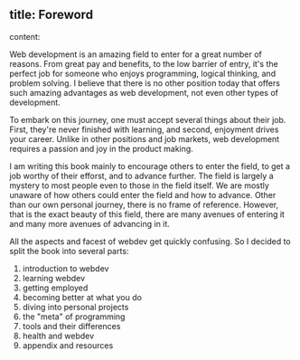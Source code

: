 title: Foreword
----
content:

Web development is an amazing field to enter for a great number of reasons. From great pay and benefits, to the low barrier of entry, it's the perfect job for someone who enjoys programming, logical thinking, and problem solving. I believe that there is no other position today that offers such amazing advantages as web development, not even other types of development.

To embark on this journey, one must accept several things about their job. First, they're never finished with learning, and second, enjoyment drives your career. Unlike in other positions and job markets, web development requires a passion and joy in the product making.

I am writing this book mainly to encourage others to enter the field, to get a job worthy of their efforst, and to advance further. The field is largely a mystery to most people even to those in the field itself. We are mostly unaware of how others could enter the field and how to advance. Other than our own personal journey, there is no frame of reference. However, that is the exact beauty of this field, there are many avenues of entering it and many more avenues of advancing in it.

All the aspects and facest of webdev get quickly confusing. So I decided to split the book into several parts:

1. introduction to webdev
2. learning webdev
3. getting employed
4. becoming better at what you do
5. diving into personal projects
6. the "meta" of programming
7. tools and their differences
8. health and webdev
9. appendix and resources

